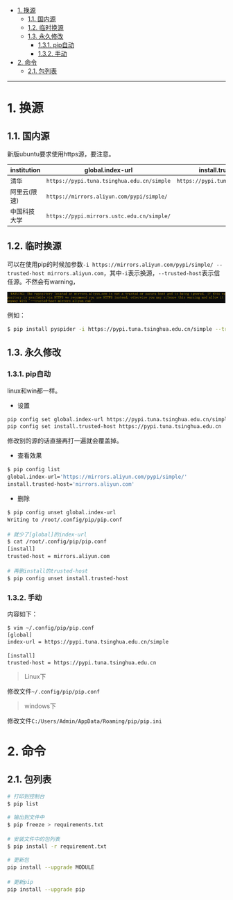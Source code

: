 - [1. 换源](#1-换源)
  - [1.1. 国内源](#11-国内源)
  - [1.2. 临时换源](#12-临时换源)
  - [1.3. 永久修改](#13-永久修改)
    - [1.3.1. pip自动](#131-pip自动)
    - [1.3.2. 手动](#132-手动)
- [2. 命令](#2-命令)
  - [2.1. 包列表](#21-包列表)

---

# 1. 换源

## 1.1. 国内源

新版ubuntu要求使用https源，要注意。

|institution| global.index-url | install.trusted-host |
|-|-|-|
|清华|`https://pypi.tuna.tsinghua.edu.cn/simple`|`https://pypi.tuna.tsinghua.edu.cn`|
|阿里云(限速)|`https://mirrors.aliyun.com/pypi/simple/`|
|中国科技大学|`https://pypi.mirrors.ustc.edu.cn/simple/`|


## 1.2. 临时换源

可以在使用pip的时候加参数`-i https://mirrors.aliyun.com/pypi/simple/ --trusted-host mirrors.aliyun.com`，其中`-i`表示换源，`--trusted-host`表示信任源。不然会有warning，

![20200602155038752](/image/20200602155038752.png)

例如：
```bash
$ pip install pyspider -i https://pypi.tuna.tsinghua.edu.cn/simple --trusted-host https://pypi.tuna.tsinghua.edu.cn
```

## 1.3. 永久修改


### 1.3.1. pip自动
linux和win都一样。

- 设置
```bash
pip config set global.index-url https://pypi.tuna.tsinghua.edu.cn/simple
pip config set install.trusted-host https://pypi.tuna.tsinghua.edu.cn
```
修改别的源的话直接再打一遍就会覆盖掉。
- 查看效果
```bash
$ pip config list
global.index-url='https://mirrors.aliyun.com/pypi/simple/'
install.trusted-host='mirrors.aliyun.com'
```
- 删除
```bash
$ pip config unset global.index-url 
Writing to /root/.config/pip/pip.conf

# 就少了[global]的index-url
$ cat /root/.config/pip/pip.conf
[install]
trusted-host = mirrors.aliyun.com

# 再删install的trusted-host
$ pip config unset install.trusted-host
```
### 1.3.2. 手动

内容如下：
```
$ vim ~/.config/pip/pip.conf
[global]
index-url = https://pypi.tuna.tsinghua.edu.cn/simple

[install]
trusted-host = https://pypi.tuna.tsinghua.edu.cn
```

> Linux下

修改文件`~/.config/pip/pip.conf`


> windows下

修改文件`C:/Users/Admin/AppData/Roaming/pip/pip.ini`


# 2. 命令

## 2.1. 包列表
```bash
# 打印到控制台
$ pip list
```

```bash
# 输出到文件中
$ pip freeze > requirements.txt

# 安装文件中的包列表
$ pip install -r requirement.txt
```
```bash
# 更新包
pip install --upgrade MODULE

# 更新pip
pip install --upgrade pip
```